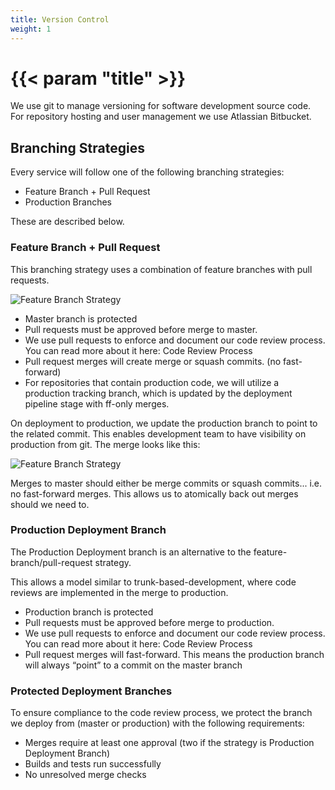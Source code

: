 ```yaml
---
title: Version Control
weight: 1
---
```

# {{< param "title" >}}

We use git to manage versioning for software development source code.  For repository hosting and user management we use Atlassian Bitbucket.


## Branching Strategies

Every service will follow one of the following branching strategies:

* Feature Branch + Pull Request
* Production Branches

These are described below.

### Feature Branch + Pull Request

This branching strategy uses a combination of feature branches with pull requests.

![Feature Branch Strategy](/images/feature-branch-pr-strategy.png)

* Master branch is protected
* Pull requests must be approved before merge to master.
* We use pull requests to enforce and document our code review process.  You can read more about it here: Code Review Process
* Pull request merges will create merge or squash commits. (no fast-forward)
* For repositories that contain production code, we will utilize a production tracking branch, which is updated by the deployment pipeline stage with ff-only merges.

On deployment to production, we update the production branch to point to the related commit.  This enables development team to have visibility on production from git. The merge looks like this:

![Feature Branch Strategy](/images/production-tracking-branch.png)

Merges to master should either be merge commits or squash commits... i.e. no fast-forward merges.  This allows us to atomically back out merges should we need to.


### Production Deployment Branch

The Production Deployment branch is an alternative to the feature-branch/pull-request strategy.

This allows a model similar to trunk-based-development, where code reviews are implemented in the merge to production.

* Production branch is protected
* Pull requests must be approved before merge to production.
* We use pull requests to enforce and document our code review process.  You can read more about it here: Code Review Process
* Pull request merges will fast-forward. This means the production branch will always “point” to a commit on the master branch

### Protected Deployment Branches

To ensure compliance to the code review process, we protect the branch we deploy from (master or production) with the following requirements:

* Merges require at least one approval (two if the strategy is Production Deployment Branch)
* Builds and tests run successfully
* No unresolved merge checks

